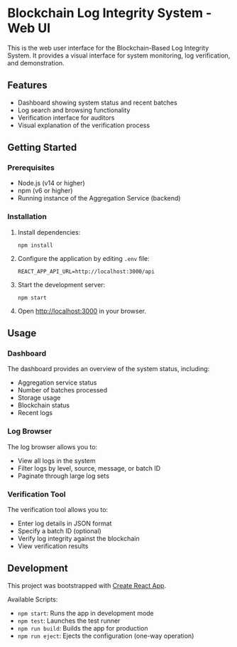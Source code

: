 # Blockchain Log Integrity System - Web UI

This is the web user interface for the Blockchain-Based Log Integrity System. It provides a visual interface for system monitoring, log verification, and demonstration.

## Features

- Dashboard showing system status and recent batches
- Log search and browsing functionality
- Verification interface for auditors
- Visual explanation of the verification process

## Getting Started

### Prerequisites

- Node.js (v14 or higher)
- npm (v6 or higher)
- Running instance of the Aggregation Service (backend)

### Installation

1. Install dependencies:
   ```
   npm install
   ```

2. Configure the application by editing `.env` file:
   ```
   REACT_APP_API_URL=http://localhost:3000/api
   ```

3. Start the development server:
   ```
   npm start
   ```

4. Open [http://localhost:3000](http://localhost:3000) in your browser.

## Usage

### Dashboard

The dashboard provides an overview of the system status, including:
- Aggregation service status
- Number of batches processed
- Storage usage
- Blockchain status
- Recent logs

### Log Browser

The log browser allows you to:
- View all logs in the system
- Filter logs by level, source, message, or batch ID
- Paginate through large log sets

### Verification Tool

The verification tool allows you to:
- Enter log details in JSON format
- Specify a batch ID (optional)
- Verify log integrity against the blockchain
- View verification results

## Development

This project was bootstrapped with [Create React App](https://github.com/facebook/create-react-app).

Available Scripts:

- `npm start`: Runs the app in development mode
- `npm test`: Launches the test runner
- `npm run build`: Builds the app for production
- `npm run eject`: Ejects the configuration (one-way operation)
